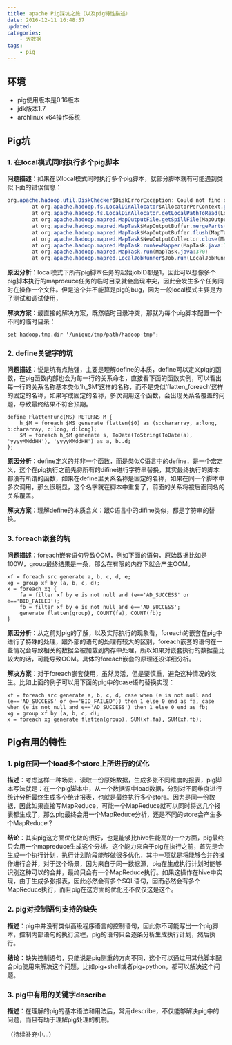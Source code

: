 ```yaml
---
title: apache Pig踩坑之旅（以及pig特性描述）
date: 2016-12-11 16:48:57
updated:
categories:
	- 大数据
tags:
	- pig
---
```


## 环境

* pig使用版本是0.16版本
* jdk版本1.7
* archlinux x64操作系统

## Pig坑

### 1. 在local模式同时执行多个pig脚本

**问题描述**：如果在以local模式同时执行多个pig脚本，就部分脚本就有可能遇到类似下面的错误信息：

``` java
org.apache.hadoop.util.DiskChecker$DiskErrorException: Could not find output/spill0.out in any of the configured local directories
        at org.apache.hadoop.fs.LocalDirAllocator$AllocatorPerContext.getLocalPathToRead(LocalDirAllocator.java:429)
        at org.apache.hadoop.fs.LocalDirAllocator.getLocalPathToRead(LocalDirAllocator.java:160)
        at org.apache.hadoop.mapred.MapOutputFile.getSpillFile(MapOutputFile.java:107)
        at org.apache.hadoop.mapred.MapTask$MapOutputBuffer.mergeParts(MapTask.java:1614)
        at org.apache.hadoop.mapred.MapTask$MapOutputBuffer.flush(MapTask.java:1323)
        at org.apache.hadoop.mapred.MapTask$NewOutputCollector.close(MapTask.java:699)
        at org.apache.hadoop.mapred.MapTask.runNewMapper(MapTask.java:766)
        at org.apache.hadoop.mapred.MapTask.run(MapTask.java:370)
        at org.apache.hadoop.mapred.LocalJobRunner$Job.run(LocalJobRunner.java:212)
```

**原因分析**：local模式下所有pig脚本任务的起始jobID都是1，因此可以想像多个pig脚本执行的maprdeuce任务的临时目录就会出现冲突，因此会发生多个任务同时在操作一个文件。但是这个并不能算是pig的bug，因为一般local模式主要是为了测试和调试使用，

**解决方案**：最直接的解决方案，既然临时目录冲突，那就为每个pig脚本配置一个不同的临时目录：

``` pig
set hadoop.tmp.dir '/unique/tmp/path/hadoop-tmp';
```

### 2. define关键字的坑

**问题描述**：说是坑有点勉强，主要是理解define的本质，define可以定义pig的函数，在pig函数内部也会为每一行的关系命名，直接看下面的函数实例，可以看出每一行的关系名称基本类似'h_$M'这样的名称，而不是类似‘flatten_foreach’这样的固定的名称，如果写成固定的名称，多次调用这个函数，会出现关系名覆盖的问题，导致最终结果不符合预期。

``` pig
define FlattenFunc(MS) RETURNS M {
    h_$M = foreach $MS generate flatten($0) as (s:chararray, a:long, b:chararray, c:long, d:long);
    $M = foreach h_$M generate s, ToDate(ToString(ToDate(a), 'yyyyMMddHH'), 'yyyyMMddHH') as a, b..d;
};
```

**原因分析**：define定义的并非一个函数，而是类似C语言中的define，是一个宏定义，这个在pig执行之前先将所有的difine进行字符串替换，其实最终执行的脚本都没有所谓的函数，如果在define里关系名称是固定的名称，如果在同一个脚本中多次调用，那么很明显，这个名字就在脚本中重复了，前面的关系将被后面同名的关系覆盖。

**解决方案**：理解define的本质含义：跟C语言中的difine类似，都是字符串的替换。

### 3. foreach嵌套的坑

**问题描述**：foreach嵌套语句导致OOM，例如下面的语句，原始数据比如是100W，group最终结果是一条，那么在有限的内存下就会产生OOM。

``` pig
xf = foreach src generate a, b, c, d, e;
xg = group xf by (a, b, c, d);
x = foreach xg {
	fa = filter xf by e is not null and (e=='AD_SUCCESS' or e=='BID_FAILED');
	fb = filter xf by e is not null and e=='AD_SUCCESS';
	generate flatten(group), COUNT(fa), COUNT(fb);
}
```

**原因分析**：从之前对pig的了解，以及实际执行的现象看，foreach的嵌套在pig中进行了特殊的处理，跟外部的语句的处理有较大的区别，foreach嵌套的语句在一些情况会导致相关的数据全被加载到内存中处理，所以如果对嵌套执行的数据量比较大的话，可能导致OOM。具体的foreach嵌套的原理还没详细分析。

**解决方案**：对于foreach嵌套使用，虽然灵活，但是要慎重，避免这种情况的发生。比如上面的例子可以用下面的pig中的case语句替换实现：

``` pig
xf = foreach src generate a, b, c, d, case when (e is not null and (e=='AD_SUCCESS' or e=='BID_FAILED')) then 1 else 0 end as fa, case when (e is not null and e=='AD_SUCCESS') then 1 else 0 end as fb;
xg = group xf by (a, b, c, d);
x = foreach xg generate flatten(group), SUM(xf.fa), SUM(xf.fb);
```

## Pig有用的特性

### 1. pig在同一个load多个store上所进行的优化

**描述**：考虑这样一种场景，读取一份原始数据，生成多张不同维度的报表，pig脚本写法就是：在一个pig脚本中，从一个数据源中load数据，分别对不同维度进行统计分析最终生成多个统计报表，也就是最终执行多个store。因为是同一份数据，因此如果直接写MapReduce，可能一个MapReduce就可以同时将这几个报表都生成了，那么pig最终会用一个MapReduce分析，还是不同的store会产生多个MapReduce？

**结论**：其实pig这方面优化做的很好，也是能够比hive性能高的一个方面，pig最终只会用一个mapreduce生成这个分析。这个能力来自于pig在执行之前，首先是会生成一个执行计划，执行计划阶段能够做很多优化，其中一项就是将能够合并的操作进行合并，对于这个场景，因为来自于同一数据源，pig在生成执行计划时能够识别这种可以的合并，最终只会有一个MapReduce执行。如果这操作在hive中实现，由于生成多张报表，因此必然会有多个SQL语句，因而必然会有多个MapReduce执行，而且pig在这方面的优化还不仅仅这是这个。

### 2. pig对控制语句支持的缺失

**描述**：pig中并没有类似高级程序语言的控制语句，因此你不可能写出一个pig脚本，控制内部语句的执行流程，pig的语句只会逐条分析生成执行计划，然后执行。

**结论**：缺失控制语句，只能说是pig侧重的方向不同，这个可以通过用其他脚本配合pig使用来解决这个问题，比如pig+shell或者pig+python，都可以解决这个问题。

### 3. pig中有用的关键字describe

**描述**：在理解的pig的基本语法和用法后，常用describe，不仅能够解决pig中的问题，而且有助于理解pig处理的机制。

（持续补充中...）
